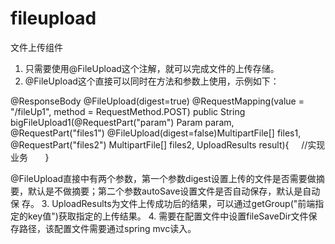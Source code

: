 # fileupload
文件上传组件
1. 只需要使用@FileUpload这个注解，就可以完成文件的上传存储。
2. @FileUpload这个直接可以同时在方法和参数上使用，示例如下：

  @ResponseBody
	@FileUpload(digest=true)
	@RequestMapping(value = "/fileUp1", method = RequestMethod.POST)
	public String bigFileUpload1(@RequestPart("param") Param param,
			@RequestPart("files1") @FileUpload(digest=false)MultipartFile[] files1,  @RequestPart("files2") MultipartFile[] files2,   UploadResults result){
      //实现业务
      
      }
      
 @FileUpload直接中有两个参数，第一个参数digest设置上传的文件是否需要做摘要，默认是不做摘要；第二个参数autoSave设置文件是否自动保存，默认是自动保 存。
3. UploadResults为文件上传成功后的结果，可以通过getGroup("前端指定的key值")获取指定的上传结果。
4. 需要在配置文件中设置fileSaveDir文件保存路径，该配置文件需要通过spring mvc读入。

